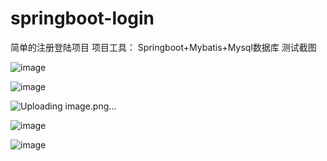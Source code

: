 # springboot-login
简单的注册登陆项目
项目工具：
Springboot+Mybatis+Mysql数据库
测试截图

![image](https://user-images.githubusercontent.com/68996460/111861577-4de0c380-898a-11eb-9805-e480f78b7ac1.png)


![image](https://user-images.githubusercontent.com/68996460/111861581-56d19500-898a-11eb-9cd1-eeec61602dca.png)


![Uploading image.png…]()



![image](https://user-images.githubusercontent.com/68996460/111861555-31448b80-898a-11eb-9149-cb48e7feb4f1.png)



![image](https://user-images.githubusercontent.com/68996460/111861564-428d9800-898a-11eb-8395-26e0e766b74b.png)


